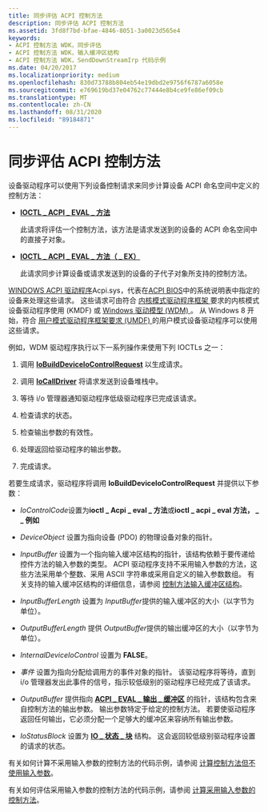 ```yaml
---
title: 同步评估 ACPI 控制方法
description: 同步评估 ACPI 控制方法
ms.assetid: 3fd8f7bd-bfae-4846-8051-3a0023d565e4
keywords:
- ACPI 控制方法 WDK，同步评估
- ACPI 控制方法 WDK，输入缓冲区结构
- ACPI 控制方法 WDK，SendDownStreamIrp 代码示例
ms.date: 04/20/2017
ms.localizationpriority: medium
ms.openlocfilehash: 830d73788b804eb54e19dbd2e9756f6787a6058e
ms.sourcegitcommit: e769619bd37e04762c77444e8b4ce9fe86ef09cb
ms.translationtype: MT
ms.contentlocale: zh-CN
ms.lasthandoff: 08/31/2020
ms.locfileid: "89184871"
---
```

# <a name="evaluating-acpi-control-methods-synchronously"></a>同步评估 ACPI 控制方法


设备驱动程序可以使用下列设备控制请求来同步计算设备 ACPI 命名空间中定义的控制方法：

-   [**IOCTL \_ ACPI \_ EVAL \_ 方法**](/windows-hardware/drivers/ddi/acpiioct/ni-acpiioct-ioctl_acpi_eval_method)

    此请求将评估一个控制方法，该方法是请求发送到的设备的 ACPI 命名空间中的直接子对象。

-   [**IOCTL \_ ACPI \_ EVAL \_ 方法（ \_ EX）**](/windows-hardware/drivers/ddi/acpiioct/ni-acpiioct-ioctl_acpi_eval_method_ex)

    此请求同步计算设备或请求发送到的设备的子代子对象所支持的控制方法。

[WINDOWS ACPI 驱动程序](../kernel/acpi-driver.md)Acpi.sys，代表在[ACPI BIOS](../kernel/acpi-bios.md)中的系统说明表中指定的设备来处理这些请求。 这些请求可由符合 [内核模式驱动程序框架 ](../wdf/index.md) 要求的内核模式设备驱动程序使用 (KMDF) 或 [Windows 驱动模型 (WDM) ](../kernel/introduction-to-wdm.md)。 从 Windows 8 开始，符合 [用户模式驱动程序框架要求 (UMDF) ](../wdf/overview-of-the-umdf.md) 的用户模式设备驱动程序可以使用这些请求。

例如，WDM 驱动程序执行以下一系列操作来使用下列 IOCTLs 之一：

1.  调用 [**IoBuildDeviceIoControlRequest**](/windows-hardware/drivers/ddi/wdm/nf-wdm-iobuilddeviceiocontrolrequest) 以生成请求。

2.  调用 [**IoCallDriver**](/windows-hardware/drivers/ddi/wdm/nf-wdm-iocalldriver) 将请求发送到设备堆栈中。

3.  等待 i/o 管理器通知驱动程序低级驱动程序已完成该请求。

4.  检查请求的状态。

5.  检查输出参数的有效性。

6.  处理返回给驱动程序的输出参数。

7.  完成请求。

若要生成请求，驱动程序将调用 **IoBuildDeviceIoControlRequest** 并提供以下参数：

-   *IoControlCode*设置为**ioctl \_ Acpi \_ eval \_ 方法**或**ioctl \_ acpi \_ eval 方法， \_ \_ 例如**

-   *DeviceObject* 设置为指向设备 (PDO) 的物理设备对象的指针。

-   *InputBuffer* 设置为一个指向输入缓冲区结构的指针，该结构依赖于要传递给控件方法的输入参数的类型。 ACPI 驱动程序支持不采用输入参数的方法，这些方法采用单个整数、采用 ASCII 字符串或采用自定义的输入参数数组。 有关支持的输入缓冲区结构的详细信息，请参阅 [控制方法输入缓冲区结构](control-method-input-buffer-structures.md)。

-   *InputBufferLength* 设置为 *InputBuffer*提供的输入缓冲区的大小（以字节为单位）。

-   *OutputBufferLength* 提供 *OutputBuffer*提供的输出缓冲区的大小（以字节为单位）。

-   *InternalDeviceIoControl* 设置为 **FALSE**。

-   *事件* 设置为指向分配给调用方的事件对象的指针。 该驱动程序将等待，直到 i/o 管理器发出此事件的信号，指示较低级别的驱动程序已经完成了该请求。

-   *OutputBuffer* 提供指向 [**ACPI \_ EVAL \_ 输出 \_ 缓冲区**](/windows-hardware/drivers/ddi/acpiioct/ns-acpiioct-_acpi_eval_output_buffer_v1) 的指针，该结构包含来自控制方法的输出参数。 输出参数特定于给定的控制方法。 若要使驱动程序返回任何输出，它必须分配一个足够大的缓冲区来容纳所有输出参数。

-   *IoStatusBlock* 设置为 [**IO \_ 状态 \_ 块**](/windows-hardware/drivers/ddi/wdm/ns-wdm-_io_status_block) 结构。 这会返回较低级别驱动程序设置的请求的状态。

有关如何计算不采用输入参数的控制方法的代码示例，请参阅 [计算控制方法但不使用输入参数](evaluating-a-control-method-without-input-arguments.md)。

有关如何评估采用输入参数的控制方法的代码示例，请参阅 [计算采用输入参数的控制方法](evaluating-a-control-method-that-takes-input-arguments.md)。